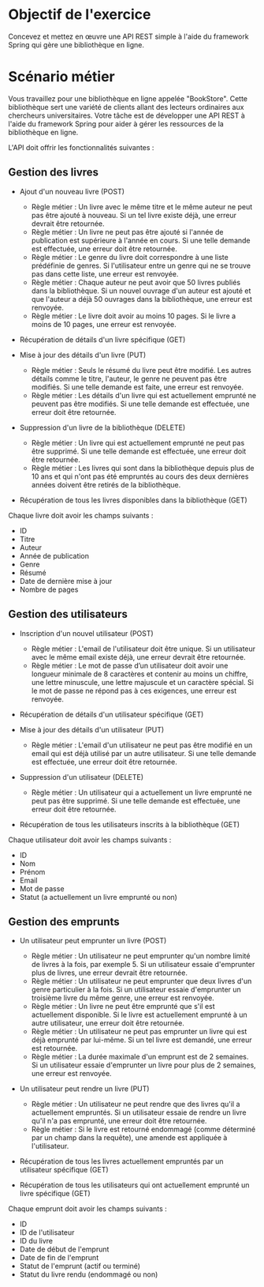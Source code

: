 # Objectif de l'exercice
Concevez et mettez en œuvre une API REST simple à l'aide du framework Spring qui gère une bibliothèque en ligne.

# Scénario métier
Vous travaillez pour une bibliothèque en ligne appelée "BookStore". Cette bibliothèque sert une variété de clients allant des lecteurs ordinaires aux chercheurs universitaires. Votre tâche est de développer une API REST à l'aide du framework Spring pour aider à gérer les ressources de la bibliothèque en ligne.

L'API doit offrir les fonctionnalités suivantes :

## Gestion des livres
- Ajout d'un nouveau livre (POST)
  - Règle métier : Un livre avec le même titre et le même auteur ne peut pas être ajouté à nouveau. Si un tel livre existe déjà, une erreur devrait être retournée.
  - Règle métier : Un livre ne peut pas être ajouté si l'année de publication est supérieure à l'année en cours. Si une telle demande est effectuée, une erreur doit être retournée.
  - Règle métier : Le genre du livre doit correspondre à une liste prédéfinie de genres. Si l'utilisateur entre un genre qui ne se trouve pas dans cette liste, une erreur est renvoyée.
  - Règle métier : Chaque auteur ne peut avoir que 50 livres publiés dans la bibliothèque. Si un nouvel ouvrage d'un auteur est ajouté et que l'auteur a déjà 50 ouvrages dans la bibliothèque, une erreur est renvoyée.
  - Règle métier : Le livre doit avoir au moins 10 pages. Si le livre a moins de 10 pages, une erreur est renvoyée.

- Récupération de détails d'un livre spécifique (GET)
- Mise à jour des détails d'un livre (PUT)
  - Règle métier : Seuls le résumé du livre peut être modifié. Les autres détails comme le titre, l'auteur, le genre ne peuvent pas être modifiés. Si une telle demande est faite, une erreur est renvoyée.
  - Règle métier : Les détails d'un livre qui est actuellement emprunté ne peuvent pas être modifiés. Si une telle demande est effectuée, une erreur doit être retournée.

- Suppression d'un livre de la bibliothèque (DELETE)
  - Règle métier : Un livre qui est actuellement emprunté ne peut pas être supprimé. Si une telle demande est effectuée, une erreur doit être retournée.
  - Règle métier : Les livres qui sont dans la bibliothèque depuis plus de 10 ans et qui n'ont pas été empruntés au cours des deux dernières années doivent être retirés de la bibliothèque.

- Récupération de tous les livres disponibles dans la bibliothèque (GET)

Chaque livre doit avoir les champs suivants :
- ID
- Titre
- Auteur
- Année de publication
- Genre
- Résumé
- Date de dernière mise à jour
- Nombre de pages

## Gestion des utilisateurs
- Inscription d'un nouvel utilisateur (POST)
  - Règle métier : L'email de l'utilisateur doit être unique. Si un utilisateur avec le même email existe déjà, une erreur devrait être retournée.
  - Règle métier : Le mot de passe d’un utilisateur doit avoir une longueur minimale de 8 caractères et contenir au moins un chiffre, une lettre minuscule, une lettre majuscule et un caractère spécial. Si le mot de passe ne répond pas à ces exigences, une erreur est renvoyée.
- Récupération de détails d'un utilisateur spécifique (GET)
- Mise à jour des détails d'un utilisateur (PUT)
  - Règle métier : L'email d'un utilisateur ne peut pas être modifié en un email qui est déjà utilisé par un autre utilisateur. Si une telle demande est effectuée, une erreur doit être retournée.

- Suppression d'un utilisateur (DELETE)
  - Règle métier : Un utilisateur qui a actuellement un livre emprunté ne peut pas être supprimé. Si une telle demande est effectuée, une erreur doit être retournée.

- Récupération de tous les utilisateurs inscrits à la bibliothèque (GET)

Chaque utilisateur doit avoir les champs suivants :
- ID
- Nom
- Prénom
- Email
- Mot de passe
- Statut (a actuellement un livre emprunté ou non)

## Gestion des emprunts
- Un utilisateur peut emprunter un livre (POST)
  - Règle métier : Un utilisateur ne peut emprunter qu'un nombre limité de livres à la fois, par exemple 5. Si un utilisateur essaie d'emprunter plus de livres, une erreur devrait être retournée.
  - Règle métier : Un utilisateur ne peut emprunter que deux livres d'un genre particulier à la fois. Si un utilisateur essaie d'emprunter un troisième livre du même genre, une erreur est renvoyée.
  - Règle métier : Un livre ne peut être emprunté que s'il est actuellement disponible. Si le livre est actuellement emprunté à un autre utilisateur, une erreur doit être retournée.
  - Règle métier : Un utilisateur ne peut pas emprunter un livre qui est déjà emprunté par lui-même. Si un tel livre est demandé, une erreur est retournée.
  - Règle métier : La durée maximale d'un emprunt est de 2 semaines. Si un utilisateur essaie d'emprunter un livre pour plus de 2 semaines, une erreur est renvoyée.

- Un utilisateur peut rendre un livre (PUT)
  - Règle métier : Un utilisateur ne peut rendre que des livres qu'il a actuellement empruntés. Si un utilisateur essaie de rendre un livre qu'il n'a pas emprunté, une erreur doit être retournée.
  - Règle métier : Si le livre est retourné endommagé (comme déterminé par un champ dans la requête), une amende est appliquée à l'utilisateur.

- Récupération de tous les livres actuellement empruntés par un utilisateur spécifique (GET)
- Récupération de tous les utilisateurs qui ont actuellement emprunté un livre spécifique (GET)

Chaque emprunt doit avoir les champs suivants :
- ID
- ID de l'utilisateur
- ID du livre
- Date de début de l'emprunt
- Date de fin de l'emprunt
- Statut de l'emprunt (actif ou terminé)
- Statut du livre rendu (endommagé ou non)